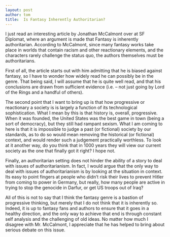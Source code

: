 ```yaml
---
layout: post
author: tom
title:  Is Fantasy Inherently Authoritarian?
---
```

I just read an interesting article by Jonathan McCalmont over at SF Diplomat, where an argument is made that Fantasy is inherently authoritarian.  According to McCalmont, since many fantasy works take place in worlds that contain racism and other reactionary elements, and the characters rarely challenge the status quo, the authors themselves must be authoritarians.

First of all, the article starts out with him admitting that he is biased against fantasy, so I have to wonder how widely read he can possibly be in the genre.  That being said, I will assume that he is quite well read, and that his conclusions are drawn from sufficient evidence (i.e. – not just going by Lord of the Rings and a handful of others).

The second point that I want to bring up is that how progressive or reactionary a society is is largely a function of its technological sophistication.  What I mean by this is that history is, overall, progressive.  When it was founded, the United States was the best game in town (being a sort of democracy), but they still had rampant sexism.  What I am coming to here is that it is impossible to judge a past (or fictional) society by our standards, as to do so would mean removing the historical (or fictional) context, and would render such a judgement practically worthless.  To look at it another way, do you think that in 1000 years they will view our current society as the one that finally got it right?  I hope not.

Finally, an authoritarian setting does not hinder the ability of a story to deal with issues of authoritarianism.  In fact, I would argue that the only way to deal with issues of authoritarianism is by looking at the situation in context.  Its easy to point fingers at people who didn’t risk their lives to prevent Hitler from coming to power in Germany, but really, how many people are active in trying to stop the genocide in Darfur, or get US troops out of Iraq?

All of this is not to say that I think the fantasy genre is a bastion of progressive thinking, but merely that I do not think that it is inherently so.  Indeed, it is up to fantasy fans and authors to ensure that it goes in a healthy direction, and the only way to achieve that end is through constant self analysis and the challenging of old ideas.  No matter how much I disagree with Mr. McCalmont, I appreciate that he has helped to bring about serious debate on this issue.
